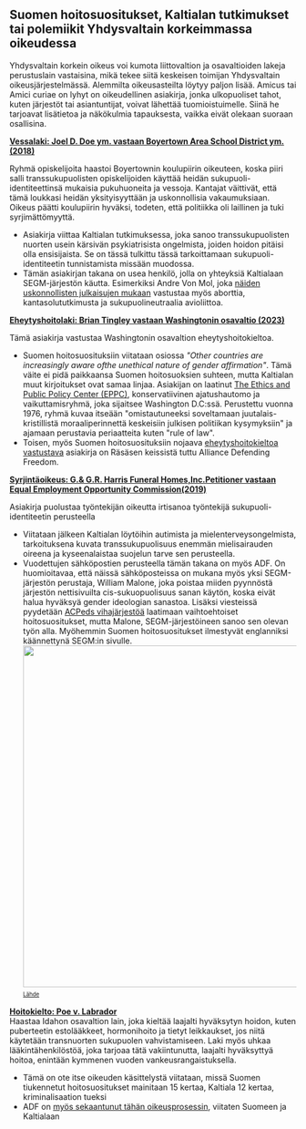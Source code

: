 ##  Suomen hoitosuositukset, Kaltialan tutkimukset tai polemiikit Yhdysvaltain korkeimmassa oikeudessa
Yhdysvaltain korkein oikeus voi kumota liittovaltion ja osavaltioiden lakeja perustuslain vastaisina, mikä tekee siitä keskeisen toimijan Yhdysvaltain oikeusjärjestelmässä. Alemmilta oikeusasteilta löytyy paljon lisää. Amicus tai Amici curiae on lyhyt on oikeudellinen asiakirja, jonka ulkopuoliset tahot, kuten järjestöt tai asiantuntijat, voivat lähettää tuomioistuimelle. Siinä he tarjoavat lisätietoa ja näkökulmia tapauksesta, vaikka eivät olekaan suoraan osallisina.

[**Vessalaki: Joel D. Doe ym. vastaan Boyertown Area School District ym. (2018)**](https://www.supremecourt.gov/DocketPDF/18/18-658/76790/20181219123208440_18-658%20Amicus%20Brief%20of%20Dr.%20Miriam%20Grossman%20et%20al..pdf)

Ryhmä opiskelijoita haastoi Boyertownin koulupiirin oikeuteen, koska piiri salli transsukupuolisten opiskelijoiden käyttää heidän sukupuoli-identiteettinsä mukaisia pukuhuoneita ja vessoja. Kantajat väittivät, että tämä loukkasi heidän yksityisyyttään ja uskonnollisia vakaumuksiaan. Oikeus päätti koulupiirin hyväksi, todeten, että politiikka oli laillinen ja tuki syrjimättömyyttä.
- Asiakirja viittaa Kaltialan tutkimuksessa, joka sanoo transsukupuolisten nuorten usein kärsivän psykiatrisista ongelmista, joiden hoidon pitäisi olla ensisijaista. Se on tässä tulkittu tässä tarkoittamaan sukupuoli-identiteetin tunnistamista missään muodossa.
- Tämän asiakirjan takana on usea henkilö, jolla on yhteyksiä Kaltialaan SEGM-järjestön käutta. Esimerkiksi Andre Von Mol, joka [näiden uskonnollisten julkaisujen mukaan](https://shop.bethel.com/collections/andre-van-mol-md) vastustaa myös aborttia, kantasolututkimusta ja sukupuolineutraalia avioliittoa.

[**Eheytyshoitolaki: Brian Tingley vastaan Washingtonin osavaltio (2023)**](https://www.supremecourt.gov/DocketPDF/22/22-942/265658/20230428141210218_Amicus%20Curiae%20Brief%20of%20Ethics%20and%20Public%20Policy%20Ctr.pdf)

Tämä asiakirja vastustaa Washingtonin osavaltion eheytyshoitokieltoa.
- Suomen hoitosuosituksiin viitataan osiossa *"Other countries are increasingly aware ofthe unethical nature of gender affirmation"*. Tämä väite ei pidä paikkaansa Suomen hoitosuoksien suhteen, mutta Kaltialan muut kirjoitukset ovat samaa linjaa.
Asiakijan on laatinut [The Ethics and Public Policy Center (EPPC)](https://en.wikipedia.org/wiki/Ethics_and_Public_Policy_Center), konservatiivinen ajatushautomo ja vaikuttamisryhmä, joka sijaitsee Washington D.C:ssä. Perustettu vuonna 1976, ryhmä kuvaa itseään "omistautuneeksi soveltamaan juutalais-kristillistä moraaliperinnettä keskeisiin julkisen politiikan kysymyksiin" ja ajamaan perustavia periaatteita kuten "rule of law".
- Toisen, myös Suomen hoitosuosituksiin nojaava [eheytyshoitokieltoa vastustava](https://www.supremecourt.gov/DocketPDF/22/22-942/259917/20230327112233200_2023.03.27%20USSC%20Petition%20for%20Writ%20of%20Certiorari.pdf) asiakirja on Räsäsen keissistä tuttu Alliance Defending Freedom.

[**Syrjintäoikeus: G.& G.R. Harris Funeral Homes,Inc.Petitioner vastaan Equal Employment Opportunity Commission(2019)**](https://www.supremecourt.gov/DocketPDF/18/18-107/113231/20190822134020283_18-107%20Amici%20BOM%20National%20Medical%20and%20Policy%20Groups.pdf)

Asiakirja puolustaa työntekijän oikeutta irtisanoa työntekijä sukupuoli-identiteetin perusteella
- Viitataan jälkeen Kaltialan löytöihin autimista ja mielenterveysongelmista, tarkoituksena kuvata transsukupuolisuus enemmän mielisairauden oireena ja kyseenalaistaa suojelun tarve sen perusteella.
- Vuodettujen sähköpostien perusteella tämän takana on myös ADF. On huomioitavaa, että näissä sähköposteissa on mukana myös yksi SEGM-järjestön perustaja, William Malone, joka poistaa miiden pyynnöstä järjestön nettisivuilta cis-sukuopuolisuus sanan käytön, koska eivät halua hyväksyä gender ideologian sanastoa. Lisäksi viesteissä pyydetään [ACPeds vihajärjestöä](https://glaad.org/gap/american-college-pediatricians/) laatimaan vaihtoehtoiset hoitosuositukset, mutta Malone, SEGM-järjestöineen sanoo sen olevan työn alla. Myöhemmin Suomen hoitosuositukset ilmestyvät englanniksi käännettynä SEGM:in sivulle.<br> <img src="https://sukupuolidystopia.github.io/images/ADF_scotus.png" width="600"/><br><sub><sup>[Lähde](https://maia.crimew.gay/posts/the-emails/)</sup></sub><br>

[**Hoitokielto: Poe v. Labrador**](https://www.supremecourt.gov/DocketPDF/23/23A763/301689/20240228120203697_23A763%20Labrador%20v.%20Poe%20Compiled%20Supp%20Appx.pdf)<br>
Haastaa Idahon osavaltion lain, joka kieltää laajalti hyväksytyn hoidon, kuten puberteetin estolääkkeet, hormonihoito ja tietyt leikkaukset, jos niitä käytetään transnuorten sukupuolen vahvistamiseen. Laki myös uhkaa lääkintähenkilöstöä, joka tarjoaa tätä vakiintunutta, laajalti hyväksyttyä hoitoa, enintään kymmenen vuoden vankeusrangaistuksella.
-  Tämä on ote itse  oikeuden käsittelystä viitataan, missä Suomen tiukennetut hoitosuositukset mainitaan 15 kertaa, Kaltiala 12 kertaa, kriminalisaation tueksi
-  ADF on [myös sekaantunut tähän oikeusprosessin](https://www.supremecourt.gov/DocketPDF/23/23A763/300889/20240220100700247_Poe%20v%20Labrador%20SCOTUS%20Application%20for%20Stay.pdf), viitaten Suomeen ja Kaltialaan

